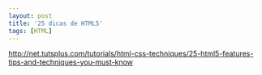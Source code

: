 ```yaml
---
layout: post
title: '25 dicas de HTML5'
tags: [HTML]
---
```


<http://net.tutsplus.com/tutorials/html-css-techniques/25-html5-features-tips-and-techniques-you-must-know>
